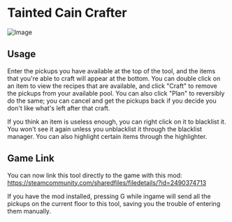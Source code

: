 # Tainted Cain Crafter

![Image](https://i.postimg.cc/6qrJ3SJ7/new-screenshot.png)

## Usage

Enter the pickups you have available at the top of the tool, and the items that you're able to craft will appear at the bottom. You can double click on an item to view the recipes that are available, and click "Craft" to remove the pickups from your available pool. You can also click "Plan" to reversibly do the same; you can cancel and get the pickups back if you decide you don't like what's left after that craft.

If you think an item is useless enough, you can right click on it to blacklist it. You won't see it again unless you unblacklist it through the blacklist manager. You can also highlight certain items through the highlighter.

## Game Link

You can now link this tool directly to the game with this mod: https://steamcommunity.com/sharedfiles/filedetails/?id=2490374713

If you have the mod installed, pressing G while ingame will send all the pickups on the current floor to this tool, saving you the trouble of entering them manually.

